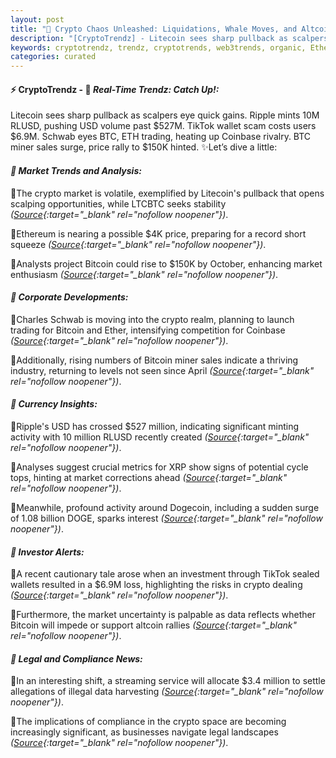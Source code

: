 ```yaml
---
layout: post
title: "🌇 Crypto Chaos Unleashed: Liquidations, Whale Moves, and Altcoin Shakeups"
description: "[CryptoTrendz] - Litecoin sees sharp pullback as scalpers eye quick gains. Ripple mints 10M RLUSD, pushing USD volume past $527M. TikTok wallet scam costs users $6.9M. Schwab eyes BTC, ETH trading, heating up Coinbase rivalry. BTC miner sales surge, price rally to $150K hinted."
keywords: cryptotrendz, trendz, cryptotrends, web3trends, organic, Ethereum, BTC, Miner, Cardano, analysis, Altcoin, CEO, Dogecoin, Crypto, ETH, Bitcoin, Market
categories: curated
---
```


#### ⚡ CryptoTrendz - 📌 *Real-Time Trendz: Catch Up!:*

Litecoin sees sharp pullback as scalpers eye quick gains. Ripple mints 10M RLUSD, pushing USD volume past $527M. TikTok wallet scam costs users $6.9M. Schwab eyes BTC, ETH trading, heating up Coinbase rivalry. BTC miner sales surge, price rally to $150K hinted. ✨Let’s dive a little:


#### *🔖  Market Trends and Analysis:*  

🔹The crypto market is volatile, exemplified by Litecoin's pullback that opens scalping opportunities, while LTCBTC seeks stability *([Source](https://s.avyag.com/nxk5){:target="_blank" rel="nofollow noopener"})*.  

🔹Ethereum is nearing a possible $4K price, preparing for a record short squeeze *([Source](https://s.avyag.com/c8w7){:target="_blank" rel="nofollow noopener"})*.  

🔹Analysts project Bitcoin could rise to $150K by October, enhancing market enthusiasm *([Source](https://s.avyag.com/gdlc){:target="_blank" rel="nofollow noopener"})*.  

#### *🔖  Corporate Developments:*  

🔹Charles Schwab is moving into the crypto realm, planning to launch trading for Bitcoin and Ether, intensifying competition for Coinbase *([Source](https://s.avyag.com/hhin){:target="_blank" rel="nofollow noopener"})*.  

🔹Additionally, rising numbers of Bitcoin miner sales indicate a thriving industry, returning to levels not seen since April *([Source](https://s.avyag.com/jqjh){:target="_blank" rel="nofollow noopener"})*.  

#### *🔖  Currency Insights:*  

🔹Ripple's USD has crossed $527 million, indicating significant minting activity with 10 million RLUSD recently created *([Source](https://s.avyag.com/6if7){:target="_blank" rel="nofollow noopener"})*.  

🔹Analyses suggest crucial metrics for XRP show signs of potential cycle tops, hinting at market corrections ahead *([Source](https://s.avyag.com/mvpv){:target="_blank" rel="nofollow noopener"})*.  

🔹Meanwhile, profound activity around Dogecoin, including a sudden surge of 1.08 billion DOGE, sparks interest *([Source](https://s.avyag.com/auze){:target="_blank" rel="nofollow noopener"})*.  

#### *🔖  Investor Alerts:*  

🔹A recent cautionary tale arose when an investment through TikTok sealed wallets resulted in a $6.9M loss, highlighting the risks in crypto dealing *([Source](https://s.avyag.com/g3y0){:target="_blank" rel="nofollow noopener"})*.  

🔹Furthermore, the market uncertainty is palpable as data reflects whether Bitcoin will impede or support altcoin rallies *([Source](https://s.avyag.com/jhb2){:target="_blank" rel="nofollow noopener"})*.  

#### *🔖  Legal and Compliance News:*  

🔹In an interesting shift, a streaming service will allocate $3.4 million to settle allegations of illegal data harvesting *([Source](https://s.avyag.com/47fm){:target="_blank" rel="nofollow noopener"})*.  

🔹The implications of compliance in the crypto space are becoming increasingly significant, as businesses navigate legal landscapes *([Source](https://s.avyag.com/0mta){:target="_blank" rel="nofollow noopener"})*.